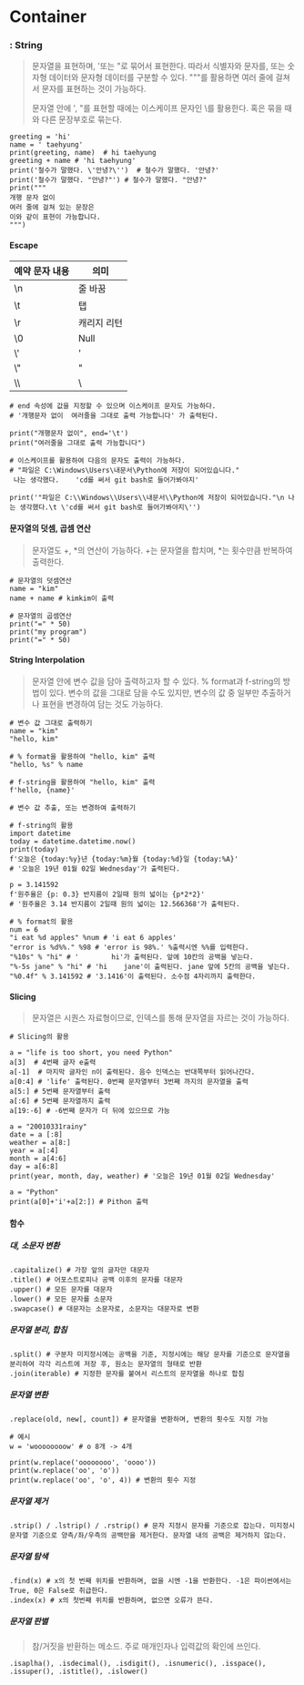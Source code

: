 # Container

### : String

>  문자열을 표현하며, '또는 "로 묶어서 표현한다. 따라서 식별자와 문자를, 또는 숫자형 데이터와 문자형 데이터를 구분할 수 있다. """를 활용하면 여러 줄에 걸쳐서 문자를 표현하는 것이 가능하다.
>
>  문자열 안에 ', "를 표현할 때에는 이스케이프 문자인 \를 활용한다. 혹은 묶을 때와 다른 문장부호로 묶는다.

```
greeting = 'hi'
name = ' taehyung'
print(greeting, name)  # hi taehyung
greeting + name # 'hi taehyung'
print('철수가 말했다. \'안녕?\'')  # 철수가 말했다. '안녕?'
print('철수가 말했다. "안녕?"') # 철수가 말했다. "안녕?"
print("""
개행 문자 없이 
여러 줄에 걸쳐 있는 문장은
이와 같이 표현이 가능합니다.
""")
```



#### Escape 

| 예약 문자 내용 | 의미        |
| -------------- | ----------- |
| \n             | 줄 바꿈     |
| \t             | 탭          |
| \r             | 캐리지 리턴 |
| \0             | Null        |
| \\'            | '           |
| \\"            | "           |
| \\\\           | \           |

```
# end 속성에 값을 지정할 수 있으며 이스케이프 문자도 가능하다.
# '개행문자 없이	여러줄을 그대로 출력 가능합니다' 가 출력된다.

print("개행문자 없이", end='\t') 
print("여러줄을 그대로 출력 가능합니다")
```

```
# 이스케이프를 활용하여 다음의 문자도 출력이 가능하다.
# "파일은 C:\Windows\Users\내문서\Python에 저장이 되어있습니다."
 나는 생각했다.	 'cd를 써서 git bash로 들어가봐야지'

print('"파일은 C:\\Windows\\Users\\내문서\\Python에 저장이 되어있습니다."\n 나는 생각했다.\t \'cd를 써서 git bash로 들어가봐야지\'') 
```



#### 문자열의 덧셈, 곱셈 연산

> 문자열도 +, *의 연산이 가능하다. +는 문자열을 합치며, *는 횟수만큼 반복하여 출력한다.

```
# 문자열의 덧셈연산
name = "kim"
name + name # kimkim이 출력 

# 문자열의 곱셈연산
print("=" * 50) 
print("my program")
print("=" * 50)
```



#### String Interpolation

> 문자열 안에 변수 값을 담아 출력하고자 할 수 있다. % format과 f-string의 방법이 있다. 변수의 값을 그대로 담을 수도 있지만, 변수의 값 중 일부만 추출하거나 표현을 변경하여 담는 것도 가능하다.

```
# 변수 값 그대로 출력하기
name = "kim"
"hello, kim"

# % format을 활용하여 "hello, kim" 출력
"hello, %s" % name

# f-string을 활용하여 "hello, kim" 출력
f'hello, {name}' 
```

```
# 변수 값 추출, 또는 변경하여 출력하기

# f-string의 활용
import datetime
today = datetime.datetime.now()
print(today)
f'오늘은 {today:%y}년 {today:%m}월 {today:%d}일 {today:%A}'
# '오늘은 19년 01월 02일 Wednesday'가 출력된다.

p = 3.141592
f'원주율은 {p: 0.3} 반지름이 2일때 원의 넓이는 {p*2*2}'
# '원주율은 3.14 반지름이 2일때 원의 넓이는 12.566368'가 출력된다.

# % format의 활용
num = 6
"i eat %d apples" %num # 'i eat 6 apples'
"error is %d%%." %98 # 'error is 98%.' %출력시엔 %%를 입력한다.
"%10s" % "hi" # '        hi'가 출력된다. 앞에 10칸의 공백을 넣는다.
"%-5s jane" % "hi" # 'hi    jane'이 출력된다. jane 앞에 5칸의 공백을 넣는다.
"%0.4f" % 3.141592 # '3.1416'이 출력된다. 소수점 4자리까지 출력한다.
```



#### Slicing

> 문자열은 시퀀스 자료형이므로, 인덱스를 통해 문자열을 자르는 것이 가능하다.

```
# Slicing의 활용

a = "life is too short, you need Python"
a[3]  # 4번째 글자 e출력
a[-1]  # 마지막 글자인 n이 출력된다. 음수 인덱스는 반대쪽부터 읽어나간다.
a[0:4] # 'life' 출력된다. 0번째 문자열부터 3번째 까지의 문자열을 출력
a[5:] # 5번째 문자열부터 출력
a[:6] # 5번째 문자열까지 출력
a[19:-6] # -6번째 문자가 더 뒤에 있으므로 가능

a = "20010331rainy"
date = a [:8]
weather = a[8:]
year = a[:4]
month = a[4:6]
day = a[6:8]
print(year, month, day, weather) # '오늘은 19년 01월 02일 Wednesday'

a = "Python"
print(a[0]+'i'+a[2:]) # Pithon 출력
```



#### 함수

##### 대, 소문자 변환

```
.capitalize() # 가장 앞의 글자만 대문자
.title() # 어포스트로피나 공백 이후의 문자를 대문자
.upper() # 모든 문자를 대문자
.lower() # 모든 문자를 소문자
.swapcase() # 대문자는 소문자로, 소문자는 대문자로 변환
```

##### 문자열 분리, 합침

```
.split() # 구분자 미지정시에는 공백을 기준, 지정시에는 해당 문자를 기준으로 문자열을 분리하여 각각 리스트에 저장 후, 원소는 문자열의 형태로 반환
.join(iterable) # 지정한 문자를 붙여서 리스트의 문자열을 하나로 합침
```

##### 문자열 변환

```
.replace(old, new[, count]) # 문자열을 변환하며, 변환의 횟수도 지정 가능

# 예시
w = 'woooooooow' # o 8개 -> 4개

print(w.replace('oooooooo', 'oooo'))
print(w.replace('oo', 'o'))
print(w.replace('oo', 'o', 4)) # 변환의 횟수 지정
```

##### 문자열 제거

```
.strip() / .lstrip() / .rstrip() # 문자 지정시 문자를 기준으로 잡는다. 미지정시 문자열 기준으로 양측/좌/우측의 공백만을 제거한다. 문자열 내의 공백은 제거하지 않는다.
```

##### 문자열 탐색

```
.find(x) # x의 첫 번째 위치를 반환하며, 없을 시엔 -1을 반환한다. -1은 파이썬에서는 True, 0은 False로 취급한다.
.index(x) # x의 첫번째 위치를 반환하며, 없으면 오류가 뜬다.
```

##### 문자열 판별

> 참/거짓을 반환하는 메소드. 주로 매개인자나 입력값의 확인에 쓰인다.

```
.isaplha(), .isdecimal(), .isdigit(), .isnumeric(), .isspace(), .issuper(), .istitle(), .islower() 
```

